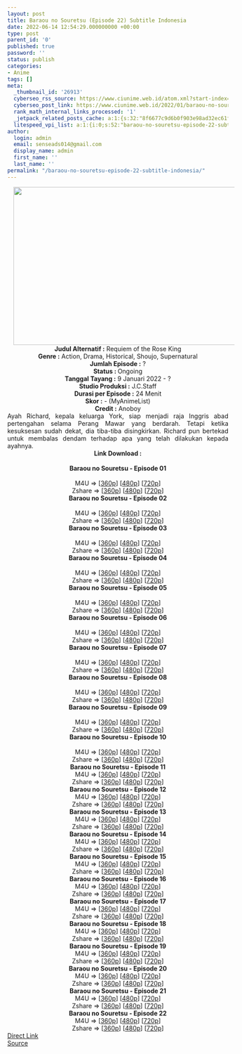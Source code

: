 ```yaml
---
layout: post
title: Baraou no Souretsu (Episode 22) Subtitle Indonesia
date: 2022-06-14 12:54:29.000000000 +00:00
type: post
parent_id: '0'
published: true
password: ''
status: publish
categories:
- Anime
tags: []
meta:
  _thumbnail_id: '26913'
  cyberseo_rss_source: https://www.ciunime.web.id/atom.xml?start-index=1
  cyberseo_post_link: https://www.ciunime.web.id/2022/01/baraou-no-souretsu-subtitle-indonesia.html
  rank_math_internal_links_processed: '1'
  _jetpack_related_posts_cache: a:1:{s:32:"8f6677c9d6b0f903e98ad32ec61f8deb";a:2:{s:7:"expires";i:1663231759;s:7:"payload";a:3:{i:0;a:1:{s:2:"id";i:26428;}i:1;a:1:{s:2:"id";i:26850;}i:2;a:1:{s:2:"id";i:27055;}}}}
  litespeed_vpi_list: a:1:{i:0;s:52:"baraou-no-souretsu-episode-22-subtitle-indonesia.jpg";}
author:
  login: admin
  email: senseads014@gmail.com
  display_name: admin
  first_name: ''
  last_name: ''
permalink: "/baraou-no-souretsu-episode-22-subtitle-indonesia/"
---
```

<div class="separator" style="clear: both; text-align: center;"><a href="https://blogger.googleusercontent.com/img/a/AVvXsEgRTGrxawt6ndtTDiEOH--ZziLBYFnQueH_S1jesmDE_Ra9RYzLR9IiugAWpNuv5FkjgtaXxn5EU1RsLjuUDuCMjuY84GiTPVKxtlsNv-nlHEjqWIsOtmGiZyRRCpqygLRkkz_oB8kxHnbjVH_SA_5j8zIexYrFwdROw_u-_M0I_YnwQj-gmhRR7Dtp=s1280" style="margin-left: 1em; margin-right: 1em;"><img border="0" data-original-height="720" data-original-width="1280" height="360" src="{{ site.baseurl }}/assets/2022/06/AVvXsEgRTGrxawt6ndtTDiEOH--ZziLBYFnQueH_S1jesmDE_Ra9RYzLR9IiugAWpNuv5FkjgtaXxn5EU1RsLjuUDuCMjuY84GiTPVKxtlsNv-nlHEjqWIsOtmGiZyRRCpqygLRkkz_oB8kxHnbjVH_SA_5j8zIexYrFwdROw_u-_M0I_YnwQj-gmhRR7Dtp=w640-h360" width="640" /></a></div>
<div class="separator" style="clear: both; text-align: center;"></div>
<div style="text-align: center;"><b>Judul</b><b><b> Alternatif</b> :</b> Requiem of the Rose King</div>
<div style="text-align: center;"><b><b>Genre :</b></b> Action, Drama, Historical, Shoujo, Supernatural</div>
<div style="text-align: center;"><b>Jumlah Episode :</b> ?<br /><b>Status :&nbsp;</b>Ongoing<br /><b>Tanggal Tayang :</b> 9 Januari 2022 - ?<br /><b>Studio Produksi :</b>&nbsp;J.C.Staff<br /><b>Durasi per Episode :</b> 24 Menit</div>
<div style="text-align: center;"><b>Skor :</b> - (MyAnimeList)</div>
<div style="text-align: center;"><b>Credit :</b>&nbsp;Anoboy</div>
<div style="text-align: center;"></div>
<div style="text-align: justify;">Ayah Richard, kepala keluarga York, siap menjadi raja Inggris abad pertengahan selama Perang Mawar yang berdarah. Tetapi ketika kesuksesan sudah dekat, dia tiba-tiba disingkirkan. Richard pun bertekad untuk membalas dendam terhadap apa yang telah dilakukan kepada ayahnya.</div>
<div style="text-align: justify;"></div>
<div style="text-align: justify;"></div>
<div style="text-align: center;">
<div style="text-align: center;">
<div style="text-align: left;">
<div style="text-align: center;"><b>Link Download :</b></div>
<div style="text-align: center;"><b><br /></b></div>
<div style="text-align: center;"><span style="text-align: left;"><b>Baraou no Souretsu&nbsp;</b></span><b>- Episode 01</b></div>
<div style="text-align: center;"><b><br /></b></div>
<div style="text-align: center;">M4U =&gt; [<a href="https://www.mp4upload.com/pblhgju8dm08" target="_blank" rel="noopener">360p</a>] [<a href="https://acefile.co/f/64847775/neonime_senandung-kematian-raja-mawar-01-480p-zip" target="_blank" rel="noopener">480p</a>] [<a href="https://acefile.co/f/64848018/neonime_senandung-kematian-raja-mawar-01-720p-zip" target="_blank" rel="noopener">720p</a>]</div>
<div style="text-align: center;">Zshare =&gt; [<a href="https://www35.zippyshare.com/v/jS3eyzST/file.html" target="_blank" rel="noopener">360p</a>] [<a href="https://www7.zippyshare.com/v/ZjPnm9yd/file.html" target="_blank" rel="noopener">480p</a>] [<a href="https://www21.zippyshare.com/v/npQAKRoE/file.html" target="_blank" rel="noopener">720p</a>]</div>
<div style="text-align: center;"></div>
<div style="text-align: center;">
<div><span style="text-align: left;"><b>Baraou no Souretsu&nbsp;</b></span><b>- Episode 02</b></div>
<div><b><br /></b></div>
<div>M4U =&gt; [<a href="https://www.mp4upload.com/m4awgfnwut87" target="_blank" rel="noopener">360p</a>] [<a href="https://acefile.co/f/65477958/neonime_kidung-kematian-raja-mawar-02-480p-zip" target="_blank" rel="noopener">480p</a>] [<a href="https://acefile.co/f/65478279/neonime_kidung-kematian-raja-mawar-02-720p-zip" target="_blank" rel="noopener">720p</a>]</div>
<div>Zshare =&gt; [<a href="https://www44.zippyshare.com/v/DR53xOCe/file.html" target="_blank" rel="noopener">360p</a>] [<a href="https://www75.zippyshare.com/v/apMD6P3v/file.html" target="_blank" rel="noopener">480p</a>] [<a href="https://www22.zippyshare.com/v/c74YsKKL/file.html" target="_blank" rel="noopener">720p</a>]</div>
<div></div>
<div>
<div><span style="text-align: left;"><b>Baraou no Souretsu&nbsp;</b></span><b>- Episode 03</b></div>
<div><b><br /></b></div>
<div>M4U =&gt; [<a href="https://www.mp4upload.com/4pam6mcdyu3k" target="_blank" rel="noopener">360p</a>] [<a href="https://acefile.co/f/66203067/neonime_kidung-kematian-raja-mawar-03-480p-zip" target="_blank" rel="noopener">480p</a>] [<a href="https://acefile.co/f/66203362/neonime_kidung-kematian-raja-mawar-03-720p-zip" target="_blank" rel="noopener">720p</a>]</div>
<div>Zshare =&gt; [<a href="https://www23.zippyshare.com/v/NWthV1Mv/file.html" target="_blank" rel="noopener">360p</a>] [<a href="https://www23.zippyshare.com/v/uK5rRgSq/file.html" target="_blank" rel="noopener">480p</a>] [<a href="https://www87.zippyshare.com/v/y7wqLGlN/file.html" target="_blank" rel="noopener">720p</a>]</div>
</div>
<div></div>
<div>
<div><span style="text-align: left;"><b>Baraou no Souretsu&nbsp;</b></span><b>- Episode 04</b></div>
<div><b><br /></b></div>
<div>M4U =&gt; [<a href="https://www.mp4upload.com/01wxcj3mkkjf" target="_blank" rel="noopener">360p</a>] [<a href="https://acefile.co/f/66805545/neonime_kidung-kematian-raja-mawar-04-480p-zip" target="_blank" rel="noopener">480p</a>] [<a href="https://acefile.co/f/66805831/neonime_kidung-kematian-raja-mawar-04-720p-zip" target="_blank" rel="noopener">720p</a>]</div>
<div>Zshare =&gt; [<a href="https://www92.zippyshare.com/v/ONgCrwya/file.html" target="_blank" rel="noopener">360p</a>] [<a href="https://www92.zippyshare.com/v/6fT7DQXI/file.html" target="_blank" rel="noopener">480p</a>] [<a href="https://www92.zippyshare.com/v/6kYkmzGg/file.html" target="_blank" rel="noopener">720p</a>]</div>
</div>
<div></div>
<div>
<div><span style="text-align: left;"><b>Baraou no Souretsu&nbsp;</b></span><b>- Episode 05</b></div>
<div><b><br /></b></div>
<div>M4U =&gt; [<a href="https://www.mp4upload.com/kg1zu8hak75h" target="_blank" rel="noopener">360p</a>] [<a href="https://www.mp4upload.com/subb0xurnb41" target="_blank" rel="noopener">480p</a>] [<a href="https://www.mp4upload.com/qw1aqmv71oho" target="_blank" rel="noopener">720p</a>]</div>
<div>Zshare =&gt; [<a href="https://www120.zippyshare.com/v/zZHfzOgu/file.html" target="_blank" rel="noopener">360p</a>] [<a href="https://www120.zippyshare.com/v/cpI45pOy/file.html" target="_blank" rel="noopener">480p</a>] [<a href="https://www120.zippyshare.com/v/Isn21hik/file.html" target="_blank" rel="noopener">720p</a>]</div>
</div>
<div></div>
<div>
<div><span style="text-align: left;"><b>Baraou no Souretsu&nbsp;</b></span><b>- Episode 06</b></div>
<div><b><br /></b></div>
<div>M4U =&gt; [<a href="https://www.mp4upload.com/zke5fzivpxsl" target="_blank" rel="noopener">360p</a>] [<a href="https://www.mp4upload.com/ykxv9kd4ussv" target="_blank" rel="noopener">480p</a>] [<a href="https://www.mp4upload.com/wk1aephfop27" target="_blank" rel="noopener">720p</a>]</div>
<div>Zshare =&gt; [<a href="https://www40.zippyshare.com/v/JhA46L3c/file.html" target="_blank" rel="noopener">360p</a>] [<a href="https://www40.zippyshare.com/v/vB025w3a/file.html" target="_blank" rel="noopener">480p</a>] [<a href="https://www25.zippyshare.com/v/cxBsNhti/file.html" target="_blank" rel="noopener">720p</a>]</div>
</div>
<div></div>
<div>
<div><span style="text-align: left;"><b>Baraou no Souretsu&nbsp;</b></span><b>- Episode 07</b></div>
<div><b><br /></b></div>
<div>M4U =&gt; [<a href="https://www.mp4upload.com/xrpbebmubtmc" target="_blank" rel="noopener">360p</a>] [<a href="https://www.mp4upload.com/u3llebbysr1u" target="_blank" rel="noopener">480p</a>] [<a href="https://www.mp4upload.com/s4qkdz1m41cl" target="_blank" rel="noopener">720p</a>]</div>
<div>Zshare =&gt; [<a href="https://www104.zippyshare.com/v/o5cyo9Pg/file.html" target="_blank" rel="noopener">360p</a>] [<a href="https://www104.zippyshare.com/v/wluShB9c/file.html" target="_blank" rel="noopener">480p</a>] [<a href="https://www35.zippyshare.com/v/cpMNpbGX/file.html" target="_blank" rel="noopener">720p</a>]</div>
</div>
<div></div>
<div>
<div><span style="text-align: left;"><b>Baraou no Souretsu&nbsp;</b></span><b>- Episode 08</b></div>
<div><b><br /></b></div>
<div>M4U =&gt; [<a href="https://www.mp4upload.com/vp5ajpmmjzo5" target="_blank" rel="noopener">360p</a>] [<a href="https://www.mp4upload.com/tkbnwbqxngsy" target="_blank" rel="noopener">480p</a>] [<a href="https://www.mp4upload.com/xs35gb5wjehv" target="_blank" rel="noopener">720p</a>]</div>
<div>Zshare =&gt; [<a href="https://www119.zippyshare.com/v/bhXnGu32/file.html" target="_blank" rel="noopener">360p</a>] [<a href="https://www119.zippyshare.com/v/fsR1PhWe/file.html" target="_blank" rel="noopener">480p</a>] [<a href="https://www105.zippyshare.com/v/e9xS1ixD/file.html" target="_blank" rel="noopener">720p</a>]</div>
</div>
<div></div>
<div>
<div><span style="text-align: left;"><b>Baraou no Souretsu&nbsp;</b></span><b>- Episode 09</b></div>
<div><b><br /></b></div>
<div>M4U =&gt; [<a href="https://www.mp4upload.com/yaq96q9os05u" target="_blank" rel="noopener">360p</a>] [<a href="https://www.mp4upload.com/5drn9q8fm9xm" target="_blank" rel="noopener">480p</a>] [<a href="https://www.mp4upload.com/b01p4d0ew67f" target="_blank" rel="noopener">720p</a>]</div>
<div>Zshare =&gt; [<a href="https://www21.zippyshare.com/v/tyHYyfPH/file.html" target="_blank" rel="noopener">360p</a>] [<a href="https://www21.zippyshare.com/v/QprsLTZG/file.html" target="_blank" rel="noopener">480p</a>] [<a href="https://www21.zippyshare.com/v/lg69sIzr/file.html" target="_blank" rel="noopener">720p</a>]</div>
</div>
<div></div>
<div>
<div><span style="text-align: left;"><b>Baraou no Souretsu&nbsp;</b></span><b>- Episode 10</b></div>
<div><b><br /></b></div>
<div>M4U =&gt; [<a href="https://www.mp4upload.com/w8j50sh3a7rx" target="_blank" rel="noopener">360p</a>] [<a href="https://www.mp4upload.com/1l31w09x6e9w" target="_blank" rel="noopener">480p</a>] [<a href="https://www.mp4upload.com/btns7qyh2me5" target="_blank" rel="noopener">720p</a>]</div>
<div>Zshare =&gt; [<a href="https://www39.zippyshare.com/v/Emp9tQ5j/file.html" target="_blank" rel="noopener">360p</a>] [<a href="https://www39.zippyshare.com/v/2UFTZn5F/file.html" target="_blank" rel="noopener">480p</a>] [<a href="https://www39.zippyshare.com/v/IRr2nGWu/file.html" target="_blank" rel="noopener">720p</a>]</div>
</div>
<div></div>
<div><span style="text-align: left;"><b>Baraou no Souretsu&nbsp;</b></span><b>- Episode 11</b></div>
<div></div>
<div>
<div>M4U =&gt; [<a href="http://www.solidfiles.com/v/5dydNDvwzkMGK" target="_blank" rel="noopener">360p</a>] [<a href="http://www.solidfiles.com/v/XLWL4xQy2ZPvZ" target="_blank" rel="noopener">480p</a>] [<a href="http://www.solidfiles.com/v/KnMnzemV74zzn" target="_blank" rel="noopener">720p</a>]</div>
<div>Zshare =&gt; [<a href="https://www48.zippyshare.com/v/TnuM6XDT/file.html" target="_blank" rel="noopener">360p</a>] [<a href="https://www48.zippyshare.com/v/xe8wAsT2/file.html" target="_blank" rel="noopener">480p</a>] [<a href="https://www48.zippyshare.com/v/20CcIDTb/file.html" target="_blank" rel="noopener">720p</a>]</div>
</div>
<div></div>
<div>
<div><span style="text-align: left;"><b>Baraou no Souretsu&nbsp;</b></span><b>- Episode 12</b></div>
<div></div>
<div>
<div>M4U =&gt; [<a href="http://www.solidfiles.com/v/zekgBXA4zANMd" target="_blank" rel="noopener">360p</a>] [<a href="http://www.solidfiles.com/v/qdZrK4zQ7zqkZ" target="_blank" rel="noopener">480p</a>] [<a href="http://www.solidfiles.com/v/3dQr2zee5PAMD" target="_blank" rel="noopener">720p</a>]</div>
<div>Zshare =&gt; [<a href="https://www103.zippyshare.com/v/7F6GAWiJ/file.html" target="_blank" rel="noopener">360p</a>] [<a href="https://www103.zippyshare.com/v/18EV0mcW/file.html" target="_blank" rel="noopener">480p</a>] [<a href="https://www103.zippyshare.com/v/r4tNZ4ZN/file.html" target="_blank" rel="noopener">720p</a>]</div>
</div>
</div>
<div></div>
<div>
<div><span style="text-align: left;"><b>Baraou no Souretsu&nbsp;</b></span><b>- Episode 13</b></div>
<div></div>
<div>
<div>M4U =&gt; [<a href="https://www.mp4upload.com/ls53eaznx2vk" target="_blank" rel="noopener">360p</a>] [<a href="https://www.mp4upload.com/6xqrto7a0nnm" target="_blank" rel="noopener">480p</a>] [<a href="https://www.mp4upload.com/y48q4fw2qw82" target="_blank" rel="noopener">720p</a>]</div>
<div>Zshare =&gt; [<a href="https://www6.zippyshare.com/v/khsWoZjs/file.html" target="_blank" rel="noopener">360p</a>] [<a href="https://www6.zippyshare.com/v/ve7HooFG/file.html" target="_blank" rel="noopener">480p</a>] [<a href="https://www42.zippyshare.com/v/Xnwz5yOd/file.html" target="_blank" rel="noopener">720p</a>]</div>
</div>
</div>
<div></div>
<div>
<div><span style="text-align: left;"><b>Baraou no Souretsu&nbsp;</b></span><b>- Episode 14</b></div>
<div></div>
<div>
<div>M4U =&gt; [<a href="http://www.solidfiles.com/v/2dX2nm63wyYrd" target="_blank" rel="noopener">360p</a>] [<a href="http://www.solidfiles.com/v/W8Vg7BWzk6GDn" target="_blank" rel="noopener">480p</a>] [<a href="http://www.solidfiles.com/v/PeXg7DdmyGr8y" target="_blank" rel="noopener">720p</a>]</div>
<div>Zshare =&gt; [<a href="https://www46.zippyshare.com/v/ZlPu2hrO/file.html" target="_blank" rel="noopener">360p</a>] [<a href="https://www46.zippyshare.com/v/gapGXz0r/file.html" target="_blank" rel="noopener">480p</a>] [<a href="https://www46.zippyshare.com/v/uuZFm3TO/file.html" target="_blank" rel="noopener">720p</a>]</div>
</div>
</div>
<div></div>
<div>
<div><span style="text-align: left;"><b>Baraou no Souretsu&nbsp;</b></span><b>- Episode 15</b></div>
<div></div>
<div>
<div>M4U =&gt; [<a href="http://www.solidfiles.com/v/a4dVmy6LvAqwg" target="_blank" rel="noopener">360p</a>] [<a href="http://www.solidfiles.com/v/KnPeAK6k2N3Rd" target="_blank" rel="noopener">480p</a>] [<a href="http://www.solidfiles.com/v/dNanyvpKW27WX" target="_blank" rel="noopener">720p</a>]</div>
<div>Zshare =&gt; [<a href="https://www32.zippyshare.com/v/qmCKrPpS/file.html" target="_blank" rel="noopener">360p</a>] [<a href="https://www32.zippyshare.com/v/4WKCnHcY/file.html" target="_blank" rel="noopener">480p</a>] [<a href="https://www32.zippyshare.com/v/LiI2iDcN/file.html" target="_blank" rel="noopener">720p</a>]</div>
</div>
</div>
<div></div>
<div>
<div><span style="text-align: left;"><b>Baraou no Souretsu&nbsp;</b></span><b>- Episode 16</b></div>
<div></div>
<div>
<div>M4U =&gt; [<a href="http://www.solidfiles.com/v/AWvXzdqKvZVxX" target="_blank" rel="noopener">360p</a>] [<a href="http://www.solidfiles.com/v/vNyg8LKqv2z23" target="_blank" rel="noopener">480p</a>] [<a href="http://www.solidfiles.com/v/PeQXMPwa2a7Rm" target="_blank" rel="noopener">720p</a>]</div>
<div>Zshare =&gt; [<a href="https://www109.zippyshare.com/v/eswsFNFq/file.html" target="_blank" rel="noopener">360p</a>] [<a href="https://www109.zippyshare.com/v/0EChQY2a/file.html" target="_blank" rel="noopener">480p</a>] [<a href="https://www109.zippyshare.com/v/dwEsH65Y/file.html" target="_blank" rel="noopener">720p</a>]</div>
</div>
</div>
<div></div>
<div>
<div><span style="text-align: left;"><b>Baraou no Souretsu&nbsp;</b></span><b>- Episode 17</b></div>
<div></div>
<div>
<div>M4U =&gt; [<a href="http://www.solidfiles.com/v/RxA2kyGYWAjQx" target="_blank" rel="noopener">360p</a>] [<a href="http://www.solidfiles.com/v/3dKm6Kw5njxr5" target="_blank" rel="noopener">480p</a>] [<a href="http://www.solidfiles.com/v/pd26XxeWYnDVK" target="_blank" rel="noopener">720p</a>]</div>
<div>Zshare =&gt; [<a href="https://www25.zippyshare.com/v/G0iBwBmK/file.html" target="_blank" rel="noopener">360p</a>] [<a href="https://www25.zippyshare.com/v/QKaOIyu1/file.html" target="_blank" rel="noopener">480p</a>] [<a href="https://www25.zippyshare.com/v/xFKbOX97/file.html" target="_blank" rel="noopener">720p</a>]</div>
</div>
</div>
<div></div>
<div>
<div><span style="text-align: left;"><b>Baraou no Souretsu&nbsp;</b></span><b>- Episode 18</b></div>
<div></div>
<div>
<div>M4U =&gt; [<a href="https://www.mp4upload.com/7k70btopo0wj" target="_blank" rel="noopener">360p</a>] [<a href="https://www.mp4upload.com/030cfi3s6k5m" target="_blank" rel="noopener">480p</a>] [<a href="https://www.mp4upload.com/bkerua8nkb46" target="_blank" rel="noopener">720p</a>]</div>
<div>Zshare =&gt; [<a href="https://www71.zippyshare.com/v/SU2z0Jv6/file.html" target="_blank" rel="noopener">360p</a>] [<a href="https://www71.zippyshare.com/v/hZoL9QS4/file.html" target="_blank" rel="noopener">480p</a>] [<a href="https://www108.zippyshare.com/v/mnsLqrHD/file.html" target="_blank" rel="noopener">720p</a>]</div>
</div>
</div>
<div></div>
<div>
<div><span style="text-align: left;"><b>Baraou no Souretsu&nbsp;</b></span><b>- Episode 19</b></div>
<div></div>
<div>
<div>M4U =&gt; [<a href="https://www.mp4upload.com/llvcw7uobs4y" target="_blank" rel="noopener">360p</a>] [<a href="https://www.mp4upload.com/10goj0aa4ncn" target="_blank" rel="noopener">480p</a>] [<a href="https://www.mp4upload.com/w7krg4p452n1" target="_blank" rel="noopener">720p</a>]</div>
<div>Zshare =&gt; [<a href="https://www100.zippyshare.com/v/E4m5Hwq5/file.html" target="_blank" rel="noopener">360p</a>] [<a href="https://www100.zippyshare.com/v/P45tbl1S/file.html" target="_blank" rel="noopener">480p</a>] [<a href="https://www28.zippyshare.com/v/CMyuY1Es/file.html" target="_blank" rel="noopener">720p</a>]</div>
</div>
</div>
<div></div>
<div>
<div><span style="text-align: left;"><b>Baraou no Souretsu&nbsp;</b></span><b>- Episode 20</b></div>
<div></div>
<div>
<div>M4U =&gt; [<a href="http://www.solidfiles.com/v/eZ4335r6rkZpm" target="_blank" rel="noopener">360p</a>] [<a href="http://www.solidfiles.com/v/WQ6pp4eMLXwnL" target="_blank" rel="noopener">480p</a>] [<a href="http://www.solidfiles.com/v/nV844xBDnjeLx" target="_blank" rel="noopener">720p</a>]</div>
<div>Zshare =&gt; [<a href="https://www118.zippyshare.com/v/rD49j2q5/file.html" target="_blank" rel="noopener">360p</a>] [<a href="https://www118.zippyshare.com/v/ma5EbSSN/file.html" target="_blank" rel="noopener">480p</a>] [<a href="https://www118.zippyshare.com/v/v5GpJmwz/file.html" target="_blank" rel="noopener">720p</a>]</div>
</div>
</div>
<div></div>
<div>
<div><span style="text-align: left;"><b>Baraou no Souretsu&nbsp;</b></span><b>- Episode 21</b></div>
<div></div>
<div>
<div>M4U =&gt; [<a href="http://www.solidfiles.com/v/mWj8GjeGmp7NR" target="_blank" rel="noopener">360p</a>] [<a href="http://www.solidfiles.com/v/y58dwq5gyeq82" target="_blank" rel="noopener">480p</a>] [<a href="http://www.solidfiles.com/v/2YDjzZ4Y7ZBpQ" target="_blank" rel="noopener">720p</a>]</div>
<div>Zshare =&gt; [<a href="https://www52.zippyshare.com/v/MwdrFg9V/file.html" target="_blank" rel="noopener">360p</a>] [<a href="https://www52.zippyshare.com/v/VOo1IOT2/file.html" target="_blank" rel="noopener">480p</a>] [<a href="https://www52.zippyshare.com/v/AeswWqXe/file.html" target="_blank" rel="noopener">720p</a>]</div>
</div>
</div>
<div></div>
<div>
<div><span style="text-align: left;"><b>Baraou no Souretsu&nbsp;</b></span><b>- Episode 22</b></div>
<div></div>
<div>
<div>M4U =&gt; [<a href="http://www.solidfiles.com/v/WQyj3xxmngn6p" target="_blank" rel="noopener">360p</a>] [<a href="http://www.solidfiles.com/v/LgqR77VXWL2k3" target="_blank" rel="noopener">480p</a>] [<a href="http://www.solidfiles.com/v/RP5WMQagwkXpG" target="_blank" rel="noopener">720p</a>]</div>
<div>Zshare =&gt; [<a href="https://www58.zippyshare.com/v/pTJIwrek/file.html" target="_blank" rel="noopener">360p</a>] [<a href="https://www58.zippyshare.com/v/pzOiF931/file.html" target="_blank" rel="noopener">480p</a>] [<a href="https://www58.zippyshare.com/v/FmmE3nrA/file.html" target="_blank" rel="noopener">720p</a>]</div>
</div>
</div>
</div>
</div>
</div>
</div>
<link rel="stylesheet" href="https://cdnjs.cloudflare.com/ajax/libs/font-awesome/4.7.0/css/font-awesome.min.css" />
<div class="divbtn"> <a href="https://handymansurrender.com/fihup8buzv?key=94550f7ce39444073321dde3b8782f97" class="btn"><i class="fa fa-download"></i> Direct Link</a> <br /><a href="https://www.ciunime.web.id/2022/01/baraou-no-souretsu-subtitle-indonesia.html">Source</a> </div>

